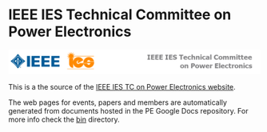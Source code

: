IEEE IES Technical Committee on Power Electronics
===============

![logo](images/banner.png)

This is a the source of the [IEEE IES TC on Power Electronics website](https://PE.ieee-ies.org).

The web pages for events, papers and members are automatically generated from documents hosted in the PE Google Docs repository. For more info check the [bin](bin/README.md) directory.
